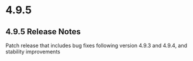 # 4.9.5

## 4.9.5 Release Notes <a href="#release_notes" id="release_notes"></a>

Patch release that includes bug fixes following version 4.9.3 and 4.9.4, and stability improvements
